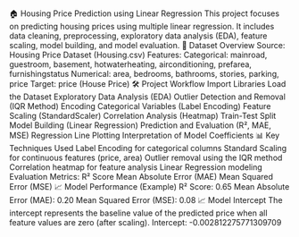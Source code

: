 🏠 Housing Price Prediction using Linear Regression
This project focuses on predicting housing prices using multiple linear regression.
It includes data cleaning, preprocessing, exploratory data analysis (EDA), feature scaling, model building, and model evaluation.
📁 Dataset Overview
Source: Housing Price Dataset (Housing.csv)
Features:
Categorical: mainroad, guestroom, basement, hotwaterheating, airconditioning, prefarea, furnishingstatus
Numerical: area, bedrooms, bathrooms, stories, parking, price
Target: price (House Price)
🛠️ Project Workflow
Import Libraries
Load the Dataset
Exploratory Data Analysis (EDA)
Outlier Detection and Removal (IQR Method)
Encoding Categorical Variables (Label Encoding)
Feature Scaling (StandardScaler)
Correlation Analysis (Heatmap)
Train-Test Split
Model Building (Linear Regression)
Prediction and Evaluation (R², MAE, MSE)
Regression Line Plotting
Interpretation of Model Coefficients
📊 Key Techniques Used
Label Encoding for categorical columns
Standard Scaling for continuous features (price, area)
Outlier removal using the IQR method
Correlation heatmap for feature analysis
Linear Regression modeling
Evaluation Metrics:
R² Score
Mean Absolute Error (MAE)
Mean Squared Error (MSE)
📈 Model Performance (Example)
R² Score: 0.65
Mean Absolute Error (MAE): 0.20
Mean Squared Error (MSE): 0.08
📈 Model Intercept
The intercept represents the baseline value of the predicted price when all feature values are zero (after scaling).
Intercept: -0.002812275771309709

